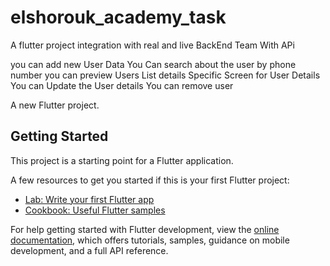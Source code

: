 # elshorouk_academy_task

A flutter project integration with real and live BackEnd Team With APi 

you can add new User Data 
You Can search about the user by phone number 
you can preview Users List details 
Specific Screen for User Details 
You can Update the User details 
You can remove user 

A new Flutter project.

## Getting Started

This project is a starting point for a Flutter application.

A few resources to get you started if this is your first Flutter project:

- [Lab: Write your first Flutter app](https://docs.flutter.dev/get-started/codelab)
- [Cookbook: Useful Flutter samples](https://docs.flutter.dev/cookbook)

For help getting started with Flutter development, view the
[online documentation](https://docs.flutter.dev/), which offers tutorials,
samples, guidance on mobile development, and a full API reference.
